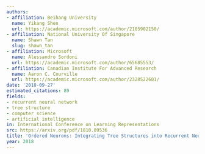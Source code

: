 ```yaml
---
authors:
- affiliation: Beihang University
  name: Yikang Shen
  url: https://academic.microsoft.com/author/2105902150/
- affiliation: National University Of Singapore
  name: Shawn Tan
  slug: shawn_tan
- affiliation: Microsoft
  name: Alessandro Sordoni
  url: https://academic.microsoft.com/author/65685553/
- affiliation: Canadian Institute For Advanced Research
  name: Aaron C. Courville
  url: https://academic.microsoft.com/author/2328522601/
date: '2018-09-27'
estimated_citations: 89
fields:
- recurrent neural network
- tree structure
- computer science
- artificial intelligence
in: International Conference on Learning Representations
src: https://arxiv.org/pdf/1810.09536
title: 'Ordered Neurons: Integrating Tree Structures into Recurrent Neural Networks'
year: 2018
---
```


